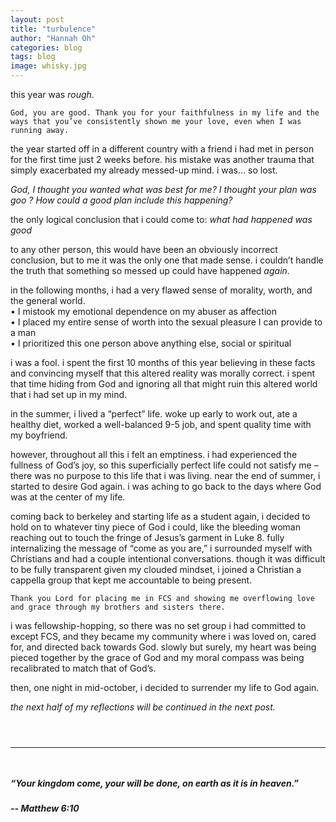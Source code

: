 ```yaml
---
layout: post
title: "turbulence"
author: "Hannah Oh"
categories: blog
tags: blog
image: whisky.jpg
---
```


this year was *rough*.

```
God, you are good. Thank you for your faithfulness in my life and the ways that you’ve consistently shown me your love, even when I was running away.
```

the year started off in a different country with a friend i had met in person
for the first time just 2 weeks before. his mistake was another trauma that
simply exacerbated my already messed-up mind. i was… so lost.

*God, I thought you wanted what was best for me? I thought your plan was goo
? How could a good plan include this happening?*

the only logical conclusion that i could come to: *what had happened was good*

to any other person, this would have been an obviously incorrect conclusion,
but to me it was the only one that made sense. i couldn’t handle the truth
that something so messed up could have happened *again*.

in the following months, i had a very flawed sense of morality, worth, and
the general world.\
• I mistook my emotional dependence on my abuser as affection\
• I placed my entire sense of worth into the sexual pleasure I can provide to
a man\
• I prioritized this one person above anything else, social or spiritual

i was a fool. i spent the first 10 months of this year believing in these
facts and convincing myself that this altered reality was morally correct. i
spent that time hiding from God and ignoring all that might ruin this altered
world that i had set up in my mind.

in the summer, i lived a “perfect” life. woke up early to work out, ate a
healthy diet, worked a well-balanced 9-5 job, and spent quality time with my
boyfriend.

however, throughout all this i felt an emptiness. i had experienced the
fullness of God’s joy, so this superficially perfect life could not satisfy me
– there was no purpose to this life that i was living. near the end of summer,
i started to desire God again. i was aching to go back to the days where God
was at the center of my life.

coming back to berkeley and starting life as a student again, i decided to
hold on to whatever tiny piece of God i could, like the bleeding woman
reaching out to touch the fringe of Jesus’s garment in Luke 8. fully
internalizing the message of “come as you are,” i surrounded myself with
Christians and had a couple intentional conversations. though it was
difficult to be fully transparent given my clouded mindset, i joined a
Christian a cappella group that kept me accountable to being present.

```
Thank you Lord for placing me in FCS and showing me overflowing love and grace through my brothers and sisters there.
```

i was fellowship-hopping, so there was no set group i had committed to except
FCS, and they became my community where i was loved on, cared for, and
directed back towards God. slowly but surely, my heart was being pieced
together by the grace of God and my moral compass was being recalibrated to
match that of God’s.

then, one night in mid-october, i decided to surrender my life to God again.

*the next half of my reflections will be continued in the next post.*


` `  
` `  

---

` `  
##### “Your kingdom come, your will be done, on earth as it is in heaven.” 
##### -- Matthew 6:10

